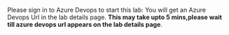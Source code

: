 Please sign in to Azure Devops to start this lab: You will get an Azure Devops Url in the lab details page.
  **This may take upto 5 mins,please wait till azure devops url appears on the lab details page**.
